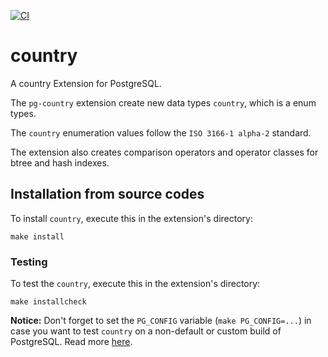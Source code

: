[![CI](https://github.com/adjust/pg-country/actions/workflows/main.yml/badge.svg)](https://github.com/adjust/pg-country/actions/workflows/main.yml)

# country
A country Extension for PostgreSQL.

The `pg-country` extension create new data types `country`, which is a enum types.

The `country` enumeration values follow the `ISO 3166-1 alpha-2` standard.

The extension also creates comparison operators and operator classes for btree and hash indexes.

## Installation from source codes

To install `country`, execute this in the extension's directory:

```shell
make install
```
### Testing

To test the `country`, execute this in the extension's directory:

```shell
make installcheck
```

**Notice:** Don't forget to set the `PG_CONFIG` variable (`make PG_CONFIG=...`)
in case you want to test `country` on a non-default or custom build of PostgreSQL.
Read more [here](https://wiki.postgresql.org/wiki/Building_and_Installing_PostgreSQL_Extension_Modules).

